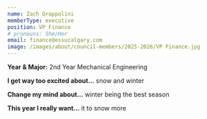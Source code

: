 ```yaml
---
name: Zach Grappolini
memberType: executive
position: VP Finance
# pronouns: She/Her
email: finance@essucalgary.com
image: /images/about/council-members/2025-2026/VP Finance.jpg
---
```


**Year & Major:** 2nd Year Mechanical Engineering

**I get way too excited about...** snow and winter

**Change my mind about...** winter being the best season

**This year I really want...** it to snow more